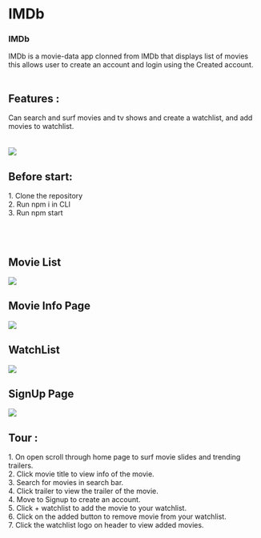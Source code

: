 # IMDb
<h3>IMDb</h3> IMDb is a movie-data app clonned from IMDb that displays list of
movies this allows user to create an account and login using the
Created account.
<br><br>
<h2>Features :</h2>
Can search and surf movies and tv shows and create a watchlist, and add movies to watchlist.
<br><br><br>
<img src='https://i.postimg.cc/FKzznGm8/HERO.jpg'>
<h2>Before start:</h2>
1. Clone the repository <br>
2. Run npm i in CLI<br>
3. Run npm start<br>

<br><br>
<h2>Movie List</h2>
<img src='https://i.postimg.cc/3x4wH1dv/LIST.jpg'>
<br>
<h2>Movie Info Page</h2>
<img src='https://i.postimg.cc/g0Ftgtvk/Info.jpg'>
<br>
<h2>WatchList</h2>
<img src='https://i.postimg.cc/PqQy2XX2/Watchlist.jpg'>
<br>
<h2>SignUp Page</h2>
<img src='https://i.postimg.cc/QVZK27S5/SignUp.jpg'>
<h2>Tour :</h2>
1. On open scroll through home page to surf movie slides and trending trailers.<br>
2. Click movie title to view info of the movie.<br>
3. Search for movies in search bar.<br>
4. Click trailer to view the trailer of the movie.<br>
4. Move to Signup to create an account.<br>
5. Click + watchlist to add the movie to your watchlist.<br>
6. Click on the added button to remove movie from your watchlist.<br>
7. Click the watchlist logo on header to view added movies.<br>

